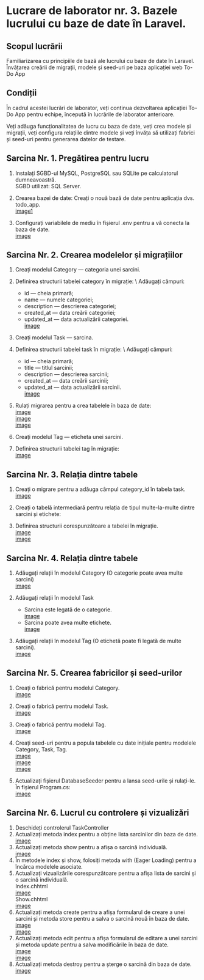 # Lucrare de laborator nr. 3. Bazele lucrului cu baze de date în Laravel.

## Scopul lucrării
Familiarizarea cu principiile de bază ale lucrului cu baze de date în Laravel. Învățarea creării de migrații, modele și seed-uri pe baza aplicației web To-Do App

## Condiții
În cadrul acestei lucrări de laborator, veți continua dezvoltarea aplicației To-Do App pentru echipe, începută în lucrările de laborator anterioare.

Veți adăuga funcționalitatea de lucru cu baza de date, veți crea modele și migrații, veți configura relațiile dintre modele și veți învăța să utilizați fabrici și seed-uri pentru generarea datelor de testare.

## Sarcina Nr. 1. Pregătirea pentru lucru
1. Instalați SGBD-ul MySQL, PostgreSQL sau SQLite pe calculatorul dumneavoastră.\
SGBD utilizat: SQL Server.

2. Crearea bazei de date: Creați o nouă bază de date pentru aplicația dvs. todo_app.\
[image1](./screenshots/1.2.png)

3. Configurați variabilele de mediu în fișierul .env pentru a vă conecta la baza de date.\
[image](./screenshots/1.3.png)


## Sarcina Nr. 2. Crearea modelelor și migrațiilor

1. Creați modelul Category — categoria unei sarcini.

2. Definirea structurii tabelei category în migrație: \ Adăugați câmpuri:
    - id — cheia primară;
    - name — numele categoriei;
    - description — descrierea categoriei;
    - created_at — data creării categoriei;
    - updated_at — data actualizării categoriei.\
[image](./screenshots/2.1_2.png)

3. Creați modelul Task — sarcina.

4. Definirea structurii tabelei task în migrație: \ Adăugați câmpuri:
    - id — cheia primară;
    - title — titlul sarcinii;
    - description — descrierea sarcinii;
    - created_at — data creării sarcinii;
    - updated_at — data actualizării sarcinii.\
[image](./screenshots/2.3_4.png)

5. Rulați migrarea pentru a crea tabelele în baza de date:\
[image](./screenshots/2.5.1.png)\
[image](./screenshots/2.5.2.png)\
[image](./screenshots/2.5.3.png)

6. Creați modelul Tag — eticheta unei sarcini.

7. Definirea structurii tabelei tag în migrație:\
[image](./screenshots/2.6_7.png)

## Sarcina Nr. 3. Relația dintre tabele
1. Creați o migrare pentru a adăuga câmpul category_id în tabela task.\
[image](./screenshots/3.1.1.png)

2. Creați o tabelă intermediară pentru relația de tipul multe-la-multe dintre sarcini și etichete:

3. Definirea structurii corespunzătoare a tabelei în migrație.\
[image](./screenshots/3.2.1.png)\
[image](./screenshots/3.2.2.png)

## Sarcina Nr. 4. Relația dintre tabele
1. Adăugați relații în modelul Category (O categorie poate avea multe sarcini)\
[image](./screenshots/4.1.png)

2. Adăugați relații în modelul Task
    - Sarcina este legată de o categorie.\
    [image](./screenshots/4.2.1.png)
    - Sarcina poate avea multe etichete.\
    [image](./screenshots/4.2.2.png)

3. Adăugați relații în modelul Tag (O etichetă poate fi legată de multe sarcini).\
[image](./screenshots/4.3.png)

## Sarcina Nr. 5. Crearea fabricilor și seed-urilor
1. Creați o fabrică pentru modelul Category.\
[image](./screenshots/5.1.png)

2. Creați o fabrică pentru modelul Task.\
[image](./screenshots/5.2.png)

3. Creați o fabrică pentru modelul Tag.\
[image](./screenshots/5.3.png)

4. Creați seed-uri pentru a popula tabelele cu date inițiale pentru modelele Category, Task, Tag.\
[image](./screenshots/5.4.1.png)\
[image](./screenshots/5.4.2.png)\
[image](./screenshots/5.4.3.png)

5. Actualizați fișierul DatabaseSeeder pentru a lansa seed-urile și rulați-le.\
În fișierul Program.cs:\
[image](./screenshots/5.5.png)

## Sarcina Nr. 6. Lucrul cu controlere și vizualizări
1. Deschideți controlerul TaskController
2. Actualizați metoda index pentru a obține lista sarcinilor din baza de date.\
[image](./screenshots/6.2.png)
3. Actualizați metoda show pentru a afișa o sarcină individuală.\
[image](./screenshots/6.3.png)
4. În metodele index și show, folosiți metoda with (Eager Loading) pentru a încărca modelele asociate.
5. Actualizați vizualizările corespunzătoare pentru a afișa lista de sarcini și o sarcină individuală.\
Index.chhtml\
[image](./screenshots/6.5.1.png)\
Show.chhtml\
[image](./screenshots/6.5.2.png)
6. Actualizați metoda create pentru a afișa formularul de creare a unei sarcini și metoda store pentru a salva o sarcină nouă în baza de date.\
[image](./screenshots/6.6.1.png)\
[image](./screenshots/6.6.2.png)
7. Actualizați metoda edit pentru a afișa formularul de editare a unei sarcini și metoda update pentru a salva modificările în baza de date.\
[image](./screenshots/6.7.1.png)\
[image](./screenshots/6.7.2.png)
8. Actualizați metoda destroy pentru a șterge o sarcină din baza de date.\
[image](./screenshots/6.8.png)
